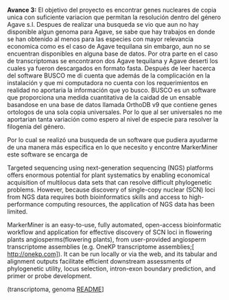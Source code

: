 **Avance 3:** El objetivo del proyecto es encontrar genes nucleares de copia unica con suficiente variacion que permitan la resolución dentro del género Agave s.l. Despues de realizar una busqueda se vio que aun no hay disponible algun genoma para Agave, se sabe que hay trabajos en donde se han obtenido al menos para las especies con mayor relevancia economica como es el caso de Agave tequilana sin embargo, aun no se encuentran disponibles en alguna base de datos. Por otra parte en el caso de transcriptomas se encontraron dos Agave tequilana y Agave deserti los cuales ya fueron descargados en formato fasta. Después de leer hacerca del software BUSCO me di cuenta que además de la complicación en la instalación y que mi computadora no cuenta con los requerimientos en realidad no aportaria la información que yo busco. BUSCO es un software que proporciona una medida cuantitativa de la caidad de un ensable basandose en una base de datos llamada OrthoDB v9 que contiene genes ortologos de una sola copia universales. Por lo que al ser universales no me aportarian tanta variación como espero al nivel de especie para resolver la filogenia del género.

Por lo cual se realizó una busqueda de un software que pudiera ayudarme de una manera más especifica en lo que necesito y encontre MarkerMiner este software se encarga de 


Targeted sequencing using next-generation sequencing (NGS) platforms offers enormous potential for plant systematics by enabling economical acquisition of multilocus data sets that can resolve difficult phylogenetic problems. However, because discovery of single-copy nuclear (SCN) loci from NGS data requires both bioinformatics skills and access to high-performance computing resources, the application of NGS data has been limited.

MarkerMiner is an easy-to-use, fully automated, open-access bioinformatic workflow and application for effective discovery of SCN loci in flowering plants angiosperms(flowering plants), from user-provided angiosperm transcriptome assemblies (e.g. OneKP transcriptome assemblies;[ http://onekp.com]). It can be run locally or via the web, and its tabular and alignment outputs facilitate efficient downstream assessments of phylogenetic utility, locus selection, intron-exon boundary prediction, and primer or probe development.




(transcriptoma, genoma    [README](http://datadryad.org/resource/doi:10.5061/dryad.h5t68)]

